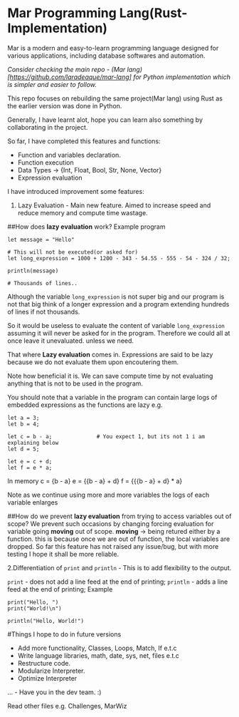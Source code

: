 # Mar Programming Lang(Rust-Implementation)

Mar is a modern and easy-to-learn programming language designed for various 
applications, including database softwares and automation.

*Consider checking the main repo - (Mar lang)[https://github.com/laradeaque/mar-lang]
for Python implementation which is simpler and easier to follow.*

This repo focuses on rebuilding the same project(Mar lang) using Rust as the earlier
version was done in Python. 

Generally, I have learnt alot, hope you can learn also something by collaborating in 
the project. 

So far, I have completed this features and functions:
   - Function and variables declaration.
   - Function execution
   - Data Types -> {Int, Float, Bool, Str, None, Vector}
   - Expression evaluation

I have introduced improvement some features:
1. Lazy Evaluation - Main new feature. Aimed to increase speed and reduce memory
   and compute time wastage.

##How does **lazy evaluation** work? 
Example program
```Mar
let message = "Hello"

# This will not be executed(or asked for)
let long_expression = 1000 + 1200 - 343 - 54.55 - 555 - 54 - 324 / 32; 

println(message)

# Thousands of lines..
```
 Although the variable `long_expression` is not super big and our program is not 
 that big think of a longer expression and a program extending hundreds of lines 
 if not thousands.

 So it would be useless to evaluate the content of variable `long_expression` 
 assuming it will never be asked for in the program. Therefore we could all at 
 once leave it unevaluated. unless we need.

 That where **Lazy evaluation** comes in. Expressions are said to be lazy because 
 we do not evaluate them upon encoutering them.
 
 Note how beneficial it is. We can save compute time by not evaluating anything 
 that is not to be used in the program.

 You should note that a variable in the program can contain large logs of embedded 
 expressions as the functions are lazy e.g.
```Mar
let a = 3;
let b = 4;

let c = b - a;              # You expect 1, but its not 1 i am explaining below
let d = 5;

let e = c + d; 
let f = e * a;
``` 
In memory 
c = {b - a}
e = {{b - a} + d}
f = {{{b - a} + d} * a} 

Note as we continue using more and more variables the logs of each variable enlarges

##How do we prevent **lazy evaluation** from trying to access variables out of scope?
We prevent such occasions by changing forcing evaluation for variable going **moving** 
out of scope.
**moving** -> being retured either by a function. this is because once we are out of
 function, the local variables are dropped.
So far this feature has not raised  any issue/bug, but with more testing I hope it shall
be more reliable.

2.Differentiation of `print` and `println` - This is to add flexibility to the 
      output.

`print` - does not add a line feed at the end of printing;
`println` - adds a line feed at the end of printing;
Example
```Mar
print("Hello, ")
print("World!\n")

println("Hello, World!")
``` 

#Things I hope to do in future versions
- Add more functionality, Classes, Loops, Match, If e.t.c
- Write language libraries, math, date, sys, net, files e.t.c
- Restructure code.
- Modularize Interpreter.
- Optimize Interpreter

... - Have you in the dev team.    :)

Read other files e.g. Challenges, MarWiz
